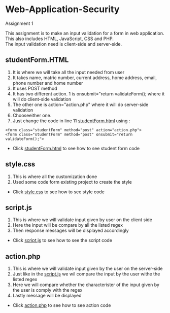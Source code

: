 # Web-Application-Security
Assignment 1

This assignment is to make an input validation for a form in web application.<br> 
This also includes HTML, JavaScript, CSS and PHP.<br> 
The input validation need is client-side and server-side.<br> 

## studentForm.HTML
1. It is where we will take all the input needed from user<br>
2. It takes name, matric number, current address, home address, email, phone number and home number<br>
3. It uses POST method
4. It has two different action. 1 is onsubmit="return validateForm(); where it will do client-side validation
5. The other one is action="action.php" where it will do server-side validation
6. Chooseeither one.
7. Just change the code in line 11 [studentForm.html](studentForm.html) using :

```
<form class="studentForm" method="post" action="action.php">
<form class="studentForm" method="post" onsubmit="return validateForm();">
```
* Click [studentForm.html](studentForm.html) to see how to see student form code

## style.css

1. This is where all the customization done
2. Used some code form existing project to create the style

* Click [style.css](style.css) to see how to see style code

## script.js

1. This is where we will validate input given by user on the client side
2. Here the input will be compare by all the listed regex
3. Then response messages will be displayed accordingly

* Click [script.js](script.js) to see how to see the script code

## action.php

1. This is where we will validate input given by the user on the server-side
2. Just like in the [script.js](script.js) we wil compare the input by the user withe the listed regex
3. Here we will compare whether the characterister of the input given by the user is comply with the regex
4. Lastly message will be displayed

* Click [action.php](action.php) to see how to see action code
